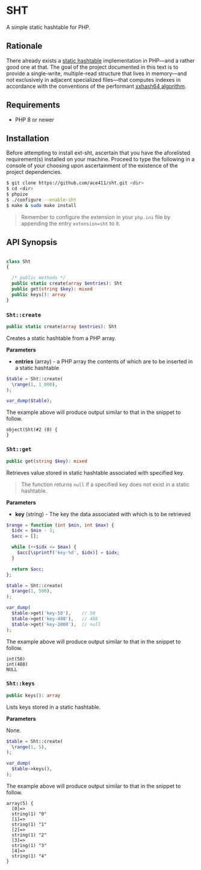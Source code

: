 # SHT

A simple static hashtable for PHP.

## Rationale

There already exists a [static hashtable](https://github.com/sevenval/SHMT) implementation in PHP—and a rather good one at that. The goal of the project documented in this text is to provide a single-write, multiple-read structure that lives in memory—and not exclusively in adjacent specialized files—that computes indexes in accordance with the conventions of the performant [xxhash64 algorithm](https://xxhash.com/doc/v0.8.2/index.html).

## Requirements

- PHP 8 or newer

## Installation

Before attempting to install ext-sht, ascertain that you have the aforelisted requirement(s) installed on your machine. Proceed to type the following in a console of your choosing upon ascertainment of the existence of the project dependencies.

```sh
$ git clone https://github.com/ace411/sht.git <dir>
$ cd <dir>
$ phpize
$ ./configure --enable-sht
$ make & sudo make install
```

> Remember to configure the extension in your `php.ini` file by appending the entry `extension=sht` to it.

## API Synopsis

```php

class Sht
{

  /* public methods */
  public static create(array $entries): Sht
  public get(string $key): mixed
  public keys(): array
}
```

### `Sht::create`

```php
public static create(array $entries): Sht
```

Creates a static hashtable from a PHP array.

**Parameters**

- **entries** (array) - a PHP array the contents of which are to be inserted in a static hashtable

```php
$table = Sht::create(
  \range(1, 1_000),
);

var_dump($table);
```

The example above will produce output similar to that in the snippet to follow.

```
object(Sht)#2 (0) {
}
```

### `Sht::get`

```php
public get(string $key): mixed
```

Retrieves value stored in static hashtable associated with specified key.

> The function returns `null` if a specified key does not exist in a static hashtable.

**Parameters**

- **key** (string) - The key the data associated with which is to be retrieved

```php
$range = function (int $min, int $max) {
  $idx = $min - 1;
  $acc = [];

  while (++$idx <= $max) {
    $acc[\sprintf('key-%d', $idx)] = $idx;
  }

  return $acc;
};

$table = Sht::create(
  $range(1, 500),
);

var_dump(
  $table->get('key-50'),    // 50
  $table->get('key-488'),   // 488
  $table->get('key-2000'),  // null
);
```

The example above will produce output similar to that in the snippet to follow.

```
int(50)
int(488)
NULL
```

### `Sht::keys`

```php
public keys(): array
```

Lists keys stored in a static hashtable.

**Parameters**

None.

```php
$table = Sht::create(
  \range(1, 5),
);

var_dump(
  $table->keys(),
);
```

The example above will produce output similar to that in the snippet to follow.

```
array(5) {
  [0]=>
  string(1) "0"
  [1]=>
  string(1) "1"
  [2]=>
  string(1) "2"
  [3]=>
  string(1) "3"
  [4]=>
  string(1) "4"
}
```
